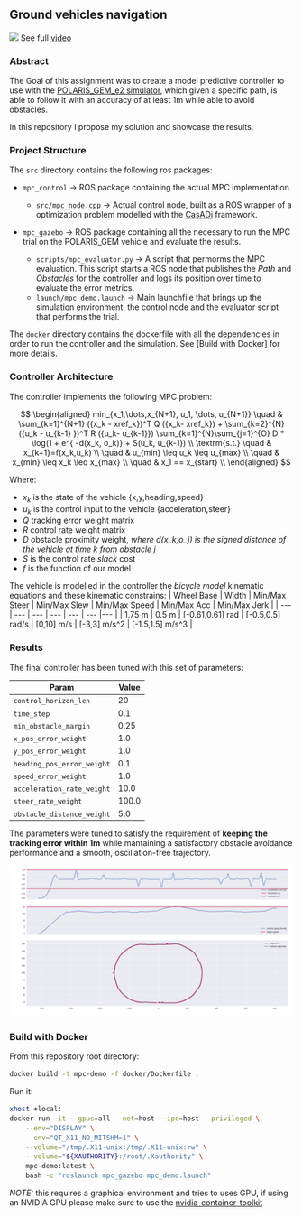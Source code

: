 ## Ground vehicles navigation

<a href="results"><img src="./images/banner.gif" width="600"></a>
See full [video](./mpc_demo.mp4)

### Abstract

The Goal of this assignment was to create a model predictive controller to use with the [POLARIS_GEM_e2 simulator](https://gitlab.engr.illinois.edu/gemillins/POLARIS_GEM_e2), which given a specific path, is able to follow it with an accuracy of at least 1m while able to avoid obstacles.

In this repository I propose my solution and showcase the results.

### Project Structure

The `src` directory contains the following ros packages:
* `mpc_control` -> ROS package containing the actual MPC implementation.
  * `src/mpc_node.cpp` -> Actual control node, built as a ROS wrapper of a optimization problem modelled with the [CasADi](https://web.casadi.org/docs/) framework.

* `mpc_gazebo` -> ROS package containing all the necessary to run the MPC trial on the POLARIS_GEM vehicle and evaluate the results.
  * `scripts/mpc_evaluator.py` -> A script that permorms the MPC evaluation. This script starts a ROS node that publishes the *Path* and *Obstacles* for the controller and logs its position over time to evaluate the error metrics.
  * `launch/mpc_demo.launch` -> Main launchfile that brings up the simulation environment, the control node and the evaluator script that performs the trial.

The `docker` directory contains the dockerfile with all the dependencies in order to run the controller and the simulation. See [Build with Docker] for more details.

### Controller Architecture

The controller implements the following MPC problem:

$$
\begin{aligned}
min_{x_1,\dots,x_{N+1}, u_1, \dots, u_{N+1}} \quad & \sum_{k=1}^{N+1} ({x_k - xref_k})^T Q ({x_k- xref_k}) + \sum_{k=2}^{N} ({u_k - u_{k-1} })^T R ({u_k- u_{k-1}}) \sum_{k=1}^{N}\sum_{j=1}^{O} D * \log(1 + e^{ -d(x_k, o_k)} + S(u_k, u_{k-1}) \\
\textrm{s.t.} \quad & x_{k+1}=f(x_k,u_k) \\
\quad & u_{min} \leq u_k \leq u_{max}    \\
\quad & x_{min} \leq x_k \leq x_{max}    \\
\quad & x_1 == x_{start}    \\
\end{aligned}
$$

Where:
* $x_k$ is the state of the vehicle {x,y,heading,speed}
* $u_k$ is the control input to the vehicle {acceleration,steer}
* $Q$ tracking error weight matrix
* $R$ control rate weight matrix
* $D$ obstacle proximity weight, *where d(x_k,o_j) is the signed distance of the vehicle at time k from obstacle j*
* $S$ is the control rate *slack* cost
* $f$ is the function of our model

The vehicle is modelled in the controller the *bicycle model* kinematic equations and these kinematic constrains:
| Wheel Base | Width | Min/Max Steer | Min/Max Slew | Min/Max Speed | Min/Max Acc | Min/Max Jerk |
| --- | --- | --- | --- | --- | --- |--- |
| 1.75 m    | 0.5 m    | [-0.61,0.61] rad    | [-0.5,0.5] rad/s    | [0,10] m/s    | [-3,3] m/s^2   |  [-1.5,1.5] m/s^3  |

### Results

The final controller has been tuned with this set of parameters:

| Param | Value |
| --- | --- |
| `control_horizon_len` | 20 |
| `time_step` | 0.1 |
| `min_obstacle_margin ` | 0.25 |
| `x_pos_error_weight` | 1.0 |
| `y_pos_error_weight` | 1.0 |
| `heading_pos_error_weight` | 0.1 |
| `speed_error_weight` | 1.0 |
| `acceleration_rate_weight` | 10.0 |
| `steer_rate_weight` | 100.0 |
| `obstacle_distance_weight` | 5.0 |

The parameters were tuned to satisfy the requirement of **keeping the tracking error within 1m** while mantaining a satisfactory obstacle avoidance performance and a smooth, oscillation-free trajectory.

<a href="results"><img src="./images/results.png" width="720"></a>

### Build with Docker

From this repository root directory:
```bash
docker build -t mpc-demo -f docker/Dockerfile .
```

Run it:
```bash
xhost +local:
docker run -it --gpus=all --net=host --ipc=host --privileged \
    --env="DISPLAY" \
    --env="QT_X11_NO_MITSHM=1" \
    --volume="/tmp/.X11-unix:/tmp/.X11-unix:rw" \
    --volume="${XAUTHORITY}:/root/.Xauthority" \
    mpc-demo:latest \
    bash -c "roslaunch mpc_gazebo mpc_demo.launch"
```
*NOTE:* this requires a graphical environment and tries to uses GPU, if using an NVIDIA GPU please make sure to use the [nvidia-container-toolkit](https://github.com/NVIDIA/nvidia-container-toolkit)
